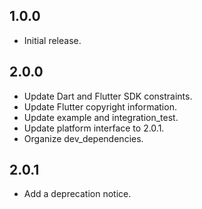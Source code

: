 ## 1.0.0

* Initial release.

## 2.0.0

* Update Dart and Flutter SDK constraints.
* Update Flutter copyright information.
* Update example and integration_test.
* Update platform interface to 2.0.1.
* Organize dev_dependencies.

## 2.0.1

* Add a deprecation notice.
